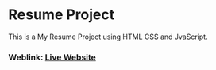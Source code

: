 # Resume Project
This is a My Resume Project using HTML CSS and JvaScript.<br>
### Weblink: [Live Website](https://7e520bc8-1f08-455d-a66e-674190f8cd9f-00-psx1ai64s0x2.asia-a.replit.dev/)
